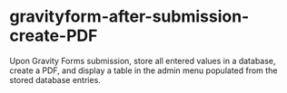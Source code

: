 # gravityform-after-submission-create-PDF
Upon Gravity Forms submission, store all entered values in a database, create a PDF, and display a table in the admin menu populated from the stored database entries.
